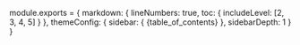 module.exports = {
  markdown: {
    lineNumbers: true,
    toc: { includeLevel: [2, 3, 4, 5] }
  },
  themeConfig: {
    sidebar: {
{table_of_contents}
    },
    sidebarDepth: 1
  }
}
